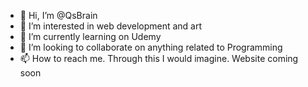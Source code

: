 - 👋 Hi, I’m @QsBrain
- 👀 I’m interested in web development and art
- 🌱 I’m currently learning on Udemy
- 💞️ I’m looking to collaborate on anything related to Programming
- 📫 How to reach me. Through this I would imagine. Website coming soon 

<!---
QsBrain/QsBrain is a ✨ special ✨ repository because its `README.md` (this file) appears on your GitHub profile.
You can click the Preview link to take a look at your changes.
--->
